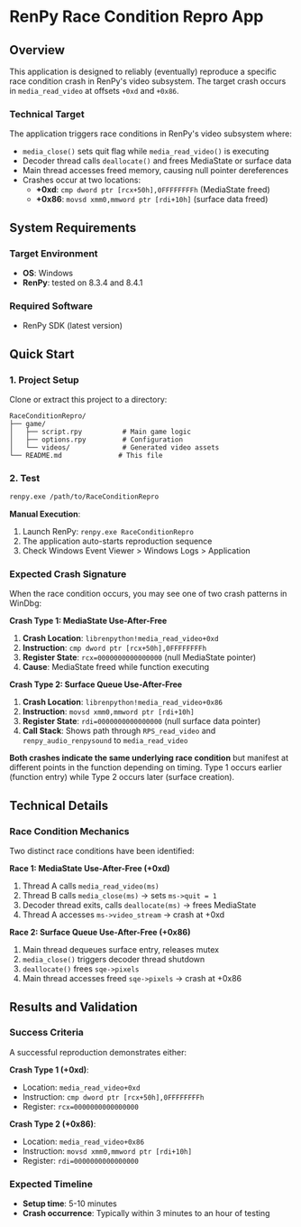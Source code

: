 # RenPy Race Condition Repro App

## Overview

This application is designed to reliably (eventually) reproduce a specific race condition crash in RenPy's video subsystem. The target crash occurs in `media_read_video` at offsets `+0xd` and `+0x86`.

### Technical Target

The application triggers race conditions in RenPy's video subsystem where:
- `media_close()` sets quit flag while `media_read_video()` is executing
- Decoder thread calls `deallocate()` and frees MediaState or surface data
- Main thread accesses freed memory, causing null pointer dereferences
- Crashes occur at two locations:
  - **+0xd**: `cmp dword ptr [rcx+50h],0FFFFFFFFh` (MediaState freed)
  - **+0x86**: `movsd xmm0,mmword ptr [rdi+10h]` (surface data freed)

## System Requirements

### Target Environment
- **OS**: Windows
- **RenPy**: tested on 8.3.4 and 8.4.1

### Required Software
- RenPy SDK (latest version)

## Quick Start

### 1. Project Setup

Clone or extract this project to a directory:
```
RaceConditionRepro/
├── game/
│   ├── script.rpy          # Main game logic
│   ├── options.rpy         # Configuration
│   └── videos/             # Generated video assets
└── README.md              # This file
```

### 2. Test

```bash
renpy.exe /path/to/RaceConditionRepro
```

**Manual Execution**:
1. Launch RenPy: `renpy.exe RaceConditionRepro`
2. The application auto-starts reproduction sequence
4. Check Windows Event Viewer > Windows Logs > Application

### Expected Crash Signature

When the race condition occurs, you may see one of two crash patterns in WinDbg:

**Crash Type 1: MediaState Use-After-Free**
1. **Crash Location**: `librenpython!media_read_video+0xd`
2. **Instruction**: `cmp dword ptr [rcx+50h],0FFFFFFFFh`
3. **Register State**: `rcx=0000000000000000` (null MediaState pointer)
4. **Cause**: MediaState freed while function executing

**Crash Type 2: Surface Queue Use-After-Free**
1. **Crash Location**: `librenpython!media_read_video+0x86`
2. **Instruction**: `movsd xmm0,mmword ptr [rdi+10h]`
3. **Register State**: `rdi=0000000000000000` (null surface data pointer)
4. **Call Stack**: Shows path through `RPS_read_video` and `renpy_audio_renpysound` to `media_read_video`

**Both crashes indicate the same underlying race condition** but manifest at different points in the function depending on timing. Type 1 occurs earlier (function entry) while Type 2 occurs later (surface creation).

## Technical Details

### Race Condition Mechanics

Two distinct race conditions have been identified:

**Race 1: MediaState Use-After-Free (+0xd)**
1. Thread A calls `media_read_video(ms)`
2. Thread B calls `media_close(ms)` → sets `ms->quit = 1`
3. Decoder thread exits, calls `deallocate(ms)` → frees MediaState
4. Thread A accesses `ms->video_stream` → crash at +0xd

**Race 2: Surface Queue Use-After-Free (+0x86)**
1. Main thread dequeues surface entry, releases mutex
2. `media_close()` triggers decoder thread shutdown
3. `deallocate()` frees `sqe->pixels`
4. Main thread accesses freed `sqe->pixels` → crash at +0x86

## Results and Validation

### Success Criteria

A successful reproduction demonstrates either:

**Crash Type 1 (+0xd)**:
- Location: `media_read_video+0xd`
- Instruction: `cmp dword ptr [rcx+50h],0FFFFFFFFh`
- Register: `rcx=0000000000000000`

**Crash Type 2 (+0x86)**:
- Location: `media_read_video+0x86`  
- Instruction: `movsd xmm0,mmword ptr [rdi+10h]`
- Register: `rdi=0000000000000000`

### Expected Timeline

- **Setup time**: 5-10 minutes
- **Crash occurrence**: Typically within 3 minutes to an hour of testing
